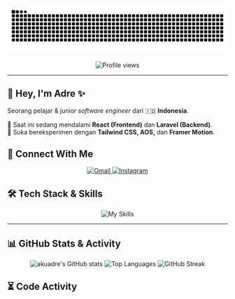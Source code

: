 <!-- Banner -->
<!-- <div align="center">
  <img src="https://github.com/akuadre/akuadre/blob/main/public/banner.jpeg?raw=true" alt="akuadre banner" style="width: 100%; border-radius: 12px;" />
</div> -->

<div align="center">
  <img src="https://raw.githubusercontent.com/akuadre/akuadre/output/github-contribution-grid-snake-dark.svg" alt="Snake animation" />
</div>

<p align="center">
  <img src="https://komarev.com/ghpvc/?username=akuadre&label=Profile%20views&color=0e75b6&style=flat" alt="Profile views" />
</p>

---

## 👋 Hey, I'm Adre ✨
Seorang pelajar & junior *software engineer* dari 🇮🇩 **Indonesia**.  

🌱 Saat ini sedang mendalami **React (Frontend)** dan **Laravel (Backend)**.  
🚀 Suka bereksperimen dengan **Tailwind CSS, AOS,** dan **Framer Motion**.  


## 🔗 Connect With Me
<div align="center">
  <a href="mailto:adrefocus@gmail.com">
    <img src="https://img.shields.io/badge/Gmail-D14836?style=for-the-badge&logo=gmail&logoColor=white" alt="Gmail" />
  </a>
  <a href="https://instagram.com/akuadre">
    <img src="https://img.shields.io/badge/Instagram-E4405F?style=for-the-badge&logo=instagram&logoColor=white" alt="Instagram" />
  </a>
</div>


## 🛠️ Tech Stack & Skills
<div align="center">
  <img src="https://skillicons.dev/icons?i=html,css,js,php,tailwind,bootstrap,git,github,java,python,cpp,cs,mysql,react,nodejs&theme=dark" alt="My Skills"/>
</div>

---

## 📊 GitHub Stats & Activity
<div align="center">

<!-- GitHub Stats -->
<img src="https://github-readme-stats.vercel.app/api?username=akuadre&show_icons=true&theme=tokyonight&hide_border=true&count_private=true" alt="akuadre's GitHub stats" />

<!-- Top Langs -->
<img src="https://github-readme-stats.vercel.app/api/top-langs/?username=akuadre&layout=compact&theme=tokyonight&hide_border=true&langs_count=8" alt="Top Languages" />

<!-- Streak Stats -->
<img src="https://github-readme-streak-stats.herokuapp.com?user=akuadre&theme=tokyonight&hide_border=true" alt="GitHub Streak" />

</div>


## ⏳ Code Activity
<!--START_SECTION:waka-->
<!-- WakaTime stats will be automatically inserted here -->
<!--END_SECTION:waka-->
